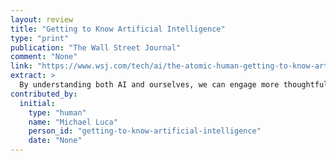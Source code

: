 ```yaml
---
layout: review
title: "Getting to Know Artificial Intelligence"
type: "print"
publication: "The Wall Street Journal"
comment: "None"
link: "https://www.wsj.com/tech/ai/the-atomic-human-getting-to-know-artificial-intelligence-c62123fc"
extract: >
  By understanding both AI and ourselves, we can engage more thoughtfully with emerging technologies and ensure that we only 'serve the machine because it helps us.'
contributed_by:
  initial:
    type: "human"
    name: "Michael Luca"
    person_id: "getting-to-know-artificial-intelligence"
    date: "None"
---
```

